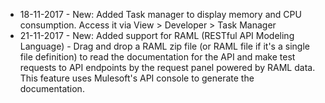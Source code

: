 - 18-11-2017 - New: Added Task manager to display memory and CPU consumption. Access it via View > Developer > Task Manager
- 21-11-2017 - New: Added support for RAML (RESTful API Modeling Language) - Drag and drop a RAML zip file (or RAML file if it's a single file definition) to read the documentation for the API and make test requests to API endpoints by the request panel powered by RAML data. This feature uses Mulesoft's API console to generate the documentation.
